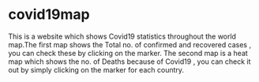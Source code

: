 # covid19map
This is a website which shows Covid19 statistics throughout the world map.The first map shows the Total no. of confirmed and recovered cases , you can check these by clicking on the marker.
The second map is a heat map which shows the no. of Deaths because of Covid19 , you can check it out by simply clicking on the marker for each country.
